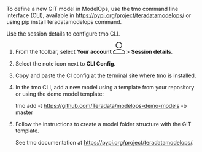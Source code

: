To define a new GIT model in ModelOps, use the tmo command line interface (CLI), available in https://pypi.org/project/teradatamodelops/ or using pip install teradatamodelops command.

Use the session details to configure tmo CLI.

1.  From the toolbar, select **Your account** ![Person icon](Images/mci1652327190262.svg) > **Session details**.


1.  Select the note icon next to **CLI Config**.


1.  Copy and paste the CI config at the terminal site where tmo is installed.


1.  In the tmo CLI, add a new model using a template from your repository or using the demo model template:

    tmo add -t https://github.com/Teradata/modelops-demo-models -b master


1.  Follow the instructions to create a model folder structure with the GIT template.

    See tmo documentation at https://pypi.org/project/teradatamodelops/.


